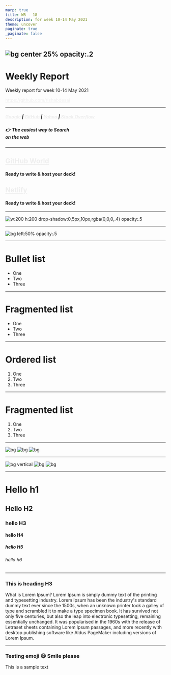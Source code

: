 ```yaml
---
marp: true
title: WR - 18
description: for week 10-14 May 2021
theme: uncover
paginate: true
_paginate: false
---
```



![ bg center 25% opacity:.2](https://user-images.githubusercontent.com/83904401/117568819-3ac3b780-b0e0-11eb-88a0-fb667844b5fe.png)
---

# <!--fit--> Weekly Report

Weekly report for week 10-14 May 2021

https://github.com/rishabdesai 
<style scoped>a { color: #eee; }</style>

---

##### <!--fit--> [Google](https://google.com) | [GitHub](https://github.com) | [Yahoo](https://www.yahoo.com/) | [Stack Overflow](https://stackoverflow.com/)

##### <!--fit--> 👉 The easiest way to Search<br /> on the web

---

## **[GitHub World](https://github.com/pages)**

#### Ready to write & host your deck!


## **[Netlify](https://www.netlify.com/)**

#### Ready to write & host your deck!

---

![w:200 h:200 drop-shadow:0,5px,10px,rgba(0,0,0,.4) opacity:.5](https://user-images.githubusercontent.com/83904401/117568819-3ac3b780-b0e0-11eb-88a0-fb667844b5fe.png)


---

![bg left:50% opacity:.5](https://user-images.githubusercontent.com/83904401/117568819-3ac3b780-b0e0-11eb-88a0-fb667844b5fe.png)

---
# Bullet list

- One
- Two
- Three

---

# Fragmented list

* One
* Two
* Three

---

# Ordered list

1. One
2. Two
3. Three

---

# Fragmented list

1) One
2) Two
3) Three

---

![bg](https://fakeimg.pl/800x600/0288d1/fff/?text=A)
![bg](https://fakeimg.pl/800x600/02669d/fff/?text=B)
![bg](https://fakeimg.pl/800x600/67b8e3/fff/?text=C)

---

![bg vertical](https://fakeimg.pl/800x600/0288d1/fff/?text=A)
![bg](https://fakeimg.pl/800x600/02669d/fff/?text=B)
![bg](https://fakeimg.pl/800x600/67b8e3/fff/?text=C)

---

# Hello h1
## Hello H2
 ### hello H3
 #### hello H4
 ##### hello H5
 ###### hello h6

---

### This is heading H3

What is Lorem Ipsum?
Lorem Ipsum is simply dummy text of the printing and typesetting industry. Lorem Ipsum has been the industry's standard dummy text ever since the 1500s, when an unknown printer took a galley of type and scrambled it to make a type specimen book. It has survived not only five centuries, but also the leap into electronic typesetting, remaining essentially unchanged. It was popularised in the 1960s with the release of Letraset sheets containing Lorem Ipsum passages, and more recently with desktop publishing software like Aldus PageMaker including versions of Lorem Ipsum.

---

### Testing emoji :smile: Smile please

This is a sample text 